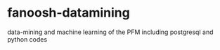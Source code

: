# fanoosh-datamining
data-mining and machine learning of the PFM
including postgresql and python codes
